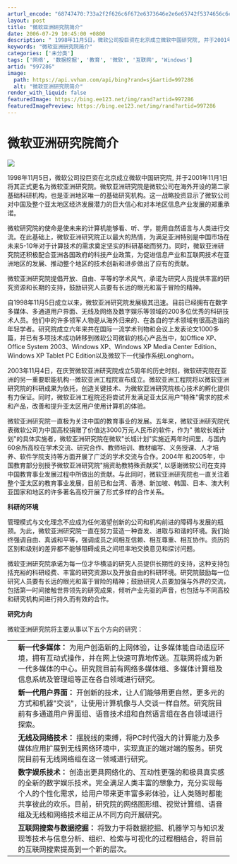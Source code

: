 ```yaml
---
arturl_encode: "68747470:733a2f2f626c6f672e6373646e2e6e65742f5374656c6c6153:68692f61727469636c652f64657461696c732f393937323836"
layout: post
title: "微软亚洲研究院简介"
date: 2006-07-29 10:45:00 +0800
description: " 1998年11月5日，微软公司投巨资在北京成立微软中国研究院, 并于2001年11月1日将其正式更"
keywords: "微软亚洲研究院简介"
categories: ['未分类']
tags: ['网络', '数据挖掘', '教育', '微软', '互联网', 'Windows']
artid: "997286"
image:
  path: https://api.vvhan.com/api/bing?rand=sj&artid=997286
  alt: "微软亚洲研究院简介"
render_with_liquid: false
featuredImage: https://bing.ee123.net/img/rand?artid=997286
featuredImagePreview: https://bing.ee123.net/img/rand?artid=997286
---
```


# 微软亚洲研究院简介

![](https://i-blog.csdnimg.cn/blog_migrate/cc630d272d9e346ba965efb9c692ada2.png)

1998年11月5日，微软公司投巨资在北京成立微软中国研究院, 并于2001年11月1日将其正式更名为微软亚洲研究院。微软亚洲研究院是微软公司在海外开设的第二家基础科研机构，也是亚洲地区唯一的基础研究机构。这一战略投资显示了微软公司对中国及整个亚太地区经济发展潜力的巨大信心和对本地区信息产业发展的郑重承诺。

微软研究院的使命是使未来的计算机能够看、听、学，能用自然语言与人类进行交流。在此基础上，微软亚洲研究院正以最大的热情，为满足亚洲特别是中国市场在未来5-10年对于计算技术的需求奠定坚实的科研基础而努力。同时，微软亚洲研究院还积极配合亚洲各国政府的科技产业政策，为促进信息产业和互联网技术在亚洲地区的发展、推动整个地区的技术创新和进步做出了应有的贡献。

微软亚洲研究院提倡开放、自由、平等的学术风气，承诺为研究人员提供丰富的研究资源和长期的支持，鼓励研究人员要有长远的眼光和富于冒险的精神。

自1998年11月5日成立以来，微软亚洲研究院发展极其迅速。目前已经拥有在数字多媒体、多通道用户界面、无线及网络及数字娱乐等领域的200多位优秀的科研技术人员。他们中的许多领军人物是从海外归来的、在各自的学术领域有很高造诣的年轻学者。研究院成立六年来共在国际一流学术刊物和会议上发表论文1000多篇，并已有多项技术成功转移到微软公司微软的核心产品当中，如Office XP、Office System 2003、Windows XP、Windows XP Media Center Edition、Windows XP Tablet PC Edition以及微软下一代操作系统Longhorn。

2003年11月4日，在庆贺微软亚洲研究院成立5周年的历史时刻，微软研究院在亚洲的另一重要职能机构--微软亚洲工程院宣布成立。微软亚洲工程院将以微软亚洲研究院的科研成果为依托，创造关键技术、为微软亚洲研究院核心技术的孵化提供有力保证。同时，微软亚洲工程院还将尝试开发满足亚太区用户"特殊"需求的技术和产品，改善和提升亚太区用户使用计算机的体验。

微软亚洲研究院一直极为关注中国的教育事业的发展。五年来，微软亚洲研究院代表微软公司为中国高校捐赠了价值达3000万元人民币的软件，作为" 微软长城计划"的具体实施者，微软亚洲研究院在微软"长城计划"实施近两年时间里，与国内60余所高校在学术交流、研究合作、教师培训、教材编写、义务授课、人才培养、软件学院支持等方面开展了广泛的学术交流与合作。2004年 和2005年，中国教育部分别授予微软亚洲研究院"捐资助教特殊贡献奖", 以感谢微软公司在支持中国教育事业发展过程中所做出的贡献。与此同时，微软亚洲研究院也一直关注着整个亚太区的教育事业发展，目前已和台湾、香港、新加坡、韩国、日本、澳大利亚国家和地区的许多著名高校开展了形式多样的合作关系。

**科研的环境**

管理模式与文化理念不应成为任何渴望创新的公司和机构前进的障碍与发展的瓶颈。为此，微软亚洲研究院一直在努力营造一种奋发、进取与和谐的环境。我们始终强调自由、真诚和平等，强调成员之间相互信赖、相互尊重、相互协作。资历的区别和级别的差异都不能够阻碍成员之间坦率地交换意见和探讨问题。

微软亚洲研究院承诺为每一位才华横溢的研究人员提供长期性的支持，这种支持包括充裕的科研经费、丰富的研究资源以及开放自由的科研环境。研究院鼓励每一位研究人员要有长远的眼光和富于冒险的精神；鼓励研究人员要加强与外界的交流，包括第一时间接触世界领先的研究成果，倾听产业先驱的声音，也包括与不同高校和研究机构间进行持久而有效的合作。

**研究方向**

微软亚洲研究院将主要从事以下五个方向的研究：

|  |  |
| --- | --- |
|  | **新一代多媒体：** 为用户创造新的上网体验，让多媒体能自动适应环境，拥有互动式操作，并在网上快速可靠地传送。互联网将成为新一代多媒体的中心。研究院目前有网络多媒体组、多媒体计算组及信息系统及管理组等正在各自领域进行研究。 |
|  | **新一代用户界面：** 开创新的技术，让人们能够用更自然，更多元的方式和机器"交谈"，让使用计算机像与人交谈一样自然。研究院目前有多通道用户界面组、语音技术组和自然语言组在各自领域进行探索。 |
|  | **无线及网络技术：** 摆脱线的束缚，将PC时代强大的计算能力及多媒体应用扩展到无线网络环境中，实现真正的端对端的服务。研究院目前有无线网络组在这一领域进行研究。 |
|  | **数字娱乐技术：** 创造出更具网络化的、互动性更强的和极具真实感的全新的数字娱乐技术。完全满足人类丰富的想象力，充分实现每个人的个性化需求，给用户带来更丰富多彩体验，让人类随时都能共享彼此的欢乐。目前，研究院的网络图形组、视觉计算组、语音组及无线和网络技术组正从不同方向开展研究。 |
|  | **互联网搜索与数据挖掘：** 将致力于将数据挖掘、机器学习与知识发现等技术与信息分析、组织、检索与可视化的过程相结合，将目前的互联网搜索提高到一个新的层次。 |